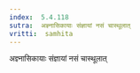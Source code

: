 ```yaml
---
index:  5.4.118
sutra:  अज्ञ्नासिकायाः संज्ञायां नसं चास्थूलात्
vritti:  samhita 
---
```


अज्ञ्नासिकायाः संज्ञायां नसं चास्थूलात्

